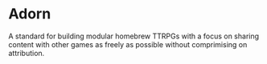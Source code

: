 # Adorn
A standard for building modular homebrew TTRPGs with a focus on sharing content with other games as freely as possible without comprimising on attribution.
